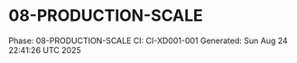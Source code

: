 # 08-PRODUCTION-SCALE
Phase: 08-PRODUCTION-SCALE
CI: CI-XD001-001
Generated: Sun Aug 24 22:41:26 UTC 2025
